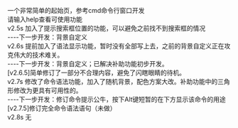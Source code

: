 一个非常简单的起始页，参考cmd命令行窗口开发<br />
请输入help查看可使用功能<br />
v2.5s 加入了提示搜索框位置的功能，可以避免之前找不到搜索框的情况<br />
      ----下一步开发：背景自定义<br />
v2.6s 提前加入了语法显示功能，暂时没有全部写上去，之前的背景自定义正在攻克伟大的技术难关。<br />
      ----下一步开发：背景自定义；已解决补助功能初步开发。<br />
      [v2.6.5]简单修订了一部分不合理内容，避免了闪瞎眼睛的待机。<br />
v2.7s 修改了命令语法功能，加入了随机背景，配色方案大改。补助功能中的三角形修改为更具有可用性的。<br />
      ----下一步开发：修订命令提示公牛，按下Alt键短暂的在下方显示该命令的用途<br />
      [v2.7.5]修订完全命令语法语句（未做）<br />
v2.8s 无
